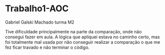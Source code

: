 # Trabalho1-AOC
Gabriel Galski Machado
turma M2

Tive dificuldade principalmente na parte da comparação, onde não consegui fazer em aula. A lógica que apliquei estava no caminho certo, mas foi totalmente mal usada por não conseguir realizar a comparação o que me fez ficar travado e não terminar o código.